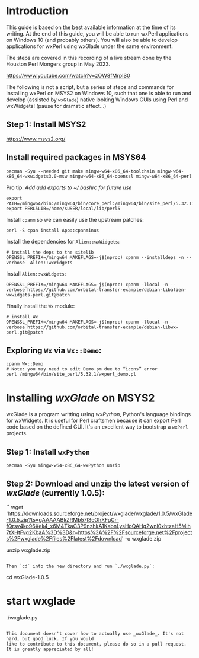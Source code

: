 # Introduction

This guide is based on the best available information at the time
of its writing. At the end of this guide, you will be able to run
wxPerl applications on Windows 10 (and probably others). You will
also be able to develop applications for wxPerl using wxGlade under
the same environment.

The steps are covered in this recording of a live stream done by the
Houston Perl Mongers group in May 2023.

https://www.youtube.com/watch?v=zOW8fMrpIS0

The following is not a script, but a series of steps and commands for
installing wxPerl on MSYS2 on Windows 10, such that one is able to run
and develop (assisted by `wxGlade`) native looking Windows GUIs using
Perl and wxWidgets! (pause for dramatic affect...)

## Step 1: Install MSYS2

https://www.msys2.org/

## Install required packages in MSYS64

```
pacman -Syu --needed git make mingw-w64-x86_64-toolchain mingw-w64-x86_64-wxwidgets3.0-msw mingw-w64-x86_64-openssl mingw-w64-x86_64-perl
```

Pro tip: _Add add exports to ~/.bashrc for future use_

```
export PATH=/mingw64/bin:/mingw64/bin/core_perl:/mingw64/bin/site_perl/5.32.1:$PATH
export PERL5LIB=/home/$USER/local/lib/perl5
```

Install `cpanm` so  we can easily use the upstream patches:

```
perl -S cpan install App::cpanminus
```

Install the dependencies for `Alien::wxWidgets`:

```
# install the deps to the sitelib
OPENSSL_PREFIX=/mingw64 MAKEFLAGS=-j$(nproc) cpanm --installdeps -n --verbose  Alien::wxWidgets
```

Install `Alien::wxWidgets`:

```
OPENSSL_PREFIX=/mingw64 MAKEFLAGS=-j$(nproc) cpanm -llocal -n --verbose https://github.com/orbital-transfer-example/debian-libalien-wxwidgets-perl.git@patch
```

Finally install the `Wx` module:

```
# install Wx
OPENSSL_PREFIX=/mingw64 MAKEFLAGS=-j$(nproc) cpanm -llocal -n --verbose https://github.com/orbital-transfer-example/debian-libwx-perl.git@patch
```

## Exploring `Wx` via `Wx::Demo`:

```
cpanm Wx::Demo
# Note: you may need to edit Demo.pm due to “icons” error
perl /mingw64/bin/site_perl/5.32.1/wxperl_demo.pl
```

# Installing _wxGlade_ on MSYS2

wxGlade is a program writting using _wxPython_, Python's language bindings for wxWidgets. It is
useful for Perl craftsmen because it can export Perl code based on the defined GUI. It's an excellent
way to bootstrap a `wxPerl` projects.


## Step 1: Install `wxPython`

```
pacman -Syu mingw-w64-x86_64-wxPython unzip
```

## Step 2: Download and unzip the latest version of _wxGlade_ (currently 1.0.5):


``
wget 'https://downloads.sourceforge.net/project/wxglade/wxglade/1.0.5/wxGlade-1.0.5.zip?ts=gAAAAABkZRMb57l3eOhXFgCr-fQrsv4ko96Xek4_x6M4TkaC3P9nzhkA1KabnLysHoQAHg2wnl0xhtzaH5Mih7tXHtFvq2KbaA%3D%3D&r=https%3A%2F%2Fsourceforge.net%2Fprojects%2Fwxglade%2Ffiles%2Flatest%2Fdownload' -o wxglade.zip 

unzip wxglade.zip
```

Then `cd` into the new directory and run `./wxglade.py`:

```
cd wxGlade-1.0.5

# start wxglade
./wxglade.py
```

This document doesn't cover how to actually use _wxGlade_. It's not hard, but good luck. If you would
like to contribute to this document, please do so in a pull request. It is greatly appreciated by all!

